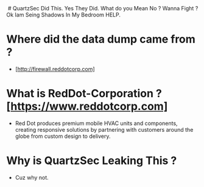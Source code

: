 <img src=""/>
# QuartzSec Did This. Yes They Did. What do you Mean No ? Wanna Fight ? Ok Iam Seing Shadows In My Bedroom HELP.

# Where did the data dump came from ? 
- [http://firewall.reddotcorp.com]

# What is RedDot-Corporation ? [https://www.reddotcorp.com]
- Red Dot produces premium mobile HVAC units and components, creating responsive solutions by partnering with customers around the globe from custom design to delivery.

# Why is QuartzSec Leaking This ?
- Cuz why not.

